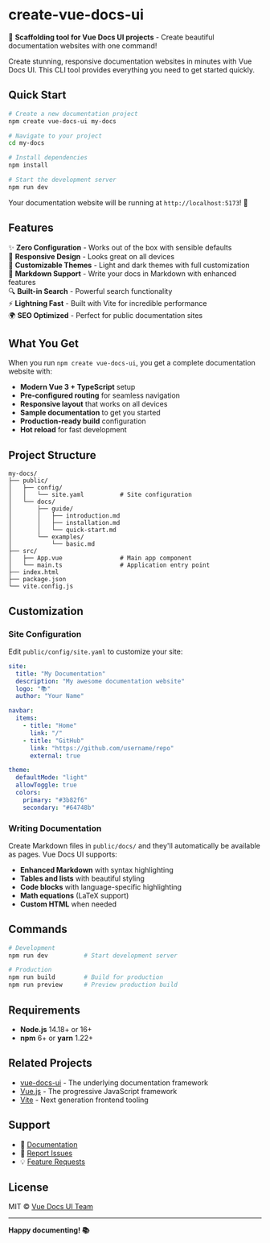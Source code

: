# create-vue-docs-ui

🚀 **Scaffolding tool for Vue Docs UI projects** - Create beautiful documentation websites with one command!

Create stunning, responsive documentation websites in minutes with Vue Docs UI. This CLI tool provides everything you need to get started quickly.

## Quick Start

```bash
# Create a new documentation project
npm create vue-docs-ui my-docs

# Navigate to your project
cd my-docs

# Install dependencies
npm install

# Start the development server
npm run dev
```

Your documentation website will be running at `http://localhost:5173`! 🎉

## Features

✨ **Zero Configuration** - Works out of the box with sensible defaults  
📱 **Responsive Design** - Looks great on all devices  
🎨 **Customizable Themes** - Light and dark themes with full customization  
📝 **Markdown Support** - Write your docs in Markdown with enhanced features  
🔍 **Built-in Search** - Powerful search functionality  
⚡ **Lightning Fast** - Built with Vite for incredible performance  
🌍 **SEO Optimized** - Perfect for public documentation sites  

## What You Get

When you run `npm create vue-docs-ui`, you get a complete documentation website with:

- **Modern Vue 3 + TypeScript** setup
- **Pre-configured routing** for seamless navigation
- **Responsive layout** that works on all devices
- **Sample documentation** to get you started
- **Production-ready build** configuration
- **Hot reload** for fast development

## Project Structure

```
my-docs/
├── public/
│   ├── config/
│   │   └── site.yaml          # Site configuration
│   └── docs/
│       ├── guide/
│       │   ├── introduction.md
│       │   ├── installation.md
│       │   └── quick-start.md
│       └── examples/
│           └── basic.md
├── src/
│   ├── App.vue                # Main app component
│   └── main.ts                # Application entry point
├── index.html
├── package.json
└── vite.config.js
```

## Customization

### Site Configuration

Edit `public/config/site.yaml` to customize your site:

```yaml
site:
  title: "My Documentation"
  description: "My awesome documentation website"
  logo: "📚"
  author: "Your Name"

navbar:
  items:
    - title: "Home"
      link: "/"
    - title: "GitHub"
      link: "https://github.com/username/repo"
      external: true

theme:
  defaultMode: "light"
  allowToggle: true
  colors:
    primary: "#3b82f6"
    secondary: "#64748b"
```

### Writing Documentation

Create Markdown files in `public/docs/` and they'll automatically be available as pages. Vue Docs UI supports:

- **Enhanced Markdown** with syntax highlighting
- **Tables and lists** with beautiful styling
- **Code blocks** with language-specific highlighting
- **Math equations** (LaTeX support)
- **Custom HTML** when needed

## Commands

```bash
# Development
npm run dev          # Start development server

# Production
npm run build        # Build for production
npm run preview      # Preview production build
```

## Requirements

- **Node.js** 14.18+ or 16+
- **npm** 6+ or **yarn** 1.22+

## Related Projects

- [vue-docs-ui](https://github.com/shenjianZ/vue-docs-ui) - The underlying documentation framework
- [Vue.js](https://vuejs.org/) - The progressive JavaScript framework
- [Vite](https://vitejs.dev/) - Next generation frontend tooling

## Support

- 📖 [Documentation](https://github.com/shenjianZ/vue-docs-ui)
- 🐛 [Report Issues](https://github.com/shenjianZ/vue-docs-ui/issues)
- 💡 [Feature Requests](https://github.com/shenjianZ/vue-docs-ui/discussions)

## License

MIT © [Vue Docs UI Team](https://github.com/shenjianZ/vue-docs-ui)

---

**Happy documenting! 📚** 